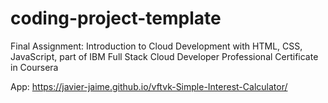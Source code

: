 # coding-project-template

Final Assignment: Introduction to Cloud Development with HTML, CSS, JavaScript, part of IBM Full Stack Cloud Developer Professional Certificate in Coursera

App: https://javier-jaime.github.io/vftvk-Simple-Interest-Calculator/
